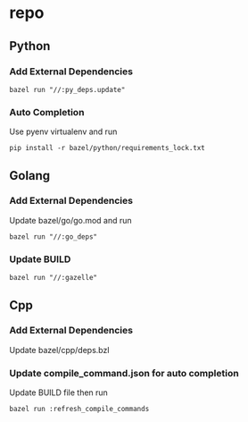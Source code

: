 # repo

## Python

### Add External Dependencies

```
bazel run "//:py_deps.update"
```

### Auto Completion

Use pyenv virtualenv and run

```
pip install -r bazel/python/requirements_lock.txt
```

## Golang

### Add External Dependencies

Update bazel/go/go.mod and run
```
bazel run "//:go_deps"
```

### Update BUILD
```
bazel run "//:gazelle"
```

## Cpp

### Add External Dependencies

Update bazel/cpp/deps.bzl

### Update compile_command.json for auto completion
Update BUILD file then run
```
bazel run :refresh_compile_commands
```

